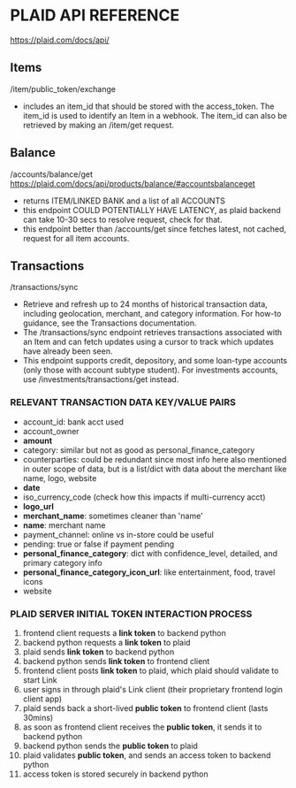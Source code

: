 # PLAID API REFERENCE
https://plaid.com/docs/api/

## Items
/item/public_token/exchange
- includes an item_id that should be stored with the access_token. The item_id is used to identify an Item in a webhook. The item_id can also be retrieved by making an /item/get request.

## Balance
/accounts/balance/get https://plaid.com/docs/api/products/balance/#accountsbalanceget
- returns ITEM/LINKED BANK and a list of all ACCOUNTS
- this endpoint COULD POTENTIALLY HAVE LATENCY, as plaid backend can take 10-30 secs to resolve request, check for that.
- this endpoint better than /accounts/get since fetches latest, not cached, request for all item accounts.

## Transactions
/transactions/sync
- Retrieve and refresh up to 24 months of historical transaction data, including geolocation, merchant, and category information. For how-to guidance, see the Transactions documentation.
- The /transactions/sync endpoint retrieves transactions associated with an Item and can fetch updates using a cursor to track which updates have already been seen.
- This endpoint supports credit, depository, and some loan-type accounts (only those with account subtype student). For investments accounts, use /investments/transactions/get instead.



### RELEVANT TRANSACTION DATA KEY/VALUE PAIRS
- account_id: bank acct used
- account_owner
- **amount**
- category: similar but not as good as personal_finance_category
- counterparties: could be redundant since most info here also mentioned in outer scope of data, but is a list/dict with data about the merchant like name, logo, website
- **date**
- iso_currency_code (check how this impacts if multi-currency acct)
- **logo_url**
- **merchant_name**: sometimes cleaner than 'name'
- **name**: merchant name
- payment_channel: online vs in-store could be useful
- pending: true or false if payment pending
- **personal_finance_category**: dict with confidence_level, detailed, and primary category info
- **personal_finance_category_icon_url**: like entertainment, food, travel icons
- website

<!--  -->

### PLAID SERVER INITIAL TOKEN INTERACTION PROCESS
1. frontend client requests a **link token** to backend python
2. backend python requests a **link token** to plaid
3. plaid sends **link token** to backend python
4. backend python sends **link token** to frontend client
5. frontend client posts **link token** to plaid, which plaid should validate to start Link
6. user signs in through plaid's Link client (their proprietary frontend login client app)
7. plaid sends back a short-lived **public token** to frontend client (lasts 30mins)
8. as soon as frontend client receives the **public token**, it sends it to backend python
9. backend python sends the **public token** to plaid
10. plaid validates **public token**, and sends an access token to backend python
11. access token is stored securely in backend python

